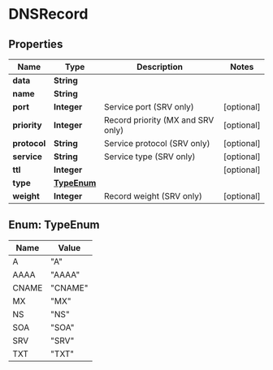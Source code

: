 

# DNSRecord


## Properties

| Name | Type | Description | Notes |
|------------ | ------------- | ------------- | -------------|
|**data** | **String** |  |  |
|**name** | **String** |  |  |
|**port** | **Integer** | Service port (SRV only) |  [optional] |
|**priority** | **Integer** | Record priority (MX and SRV only) |  [optional] |
|**protocol** | **String** | Service protocol (SRV only) |  [optional] |
|**service** | **String** | Service type (SRV only) |  [optional] |
|**ttl** | **Integer** |  |  [optional] |
|**type** | [**TypeEnum**](#TypeEnum) |  |  |
|**weight** | **Integer** | Record weight (SRV only) |  [optional] |



## Enum: TypeEnum

| Name | Value |
|---- | -----|
| A | &quot;A&quot; |
| AAAA | &quot;AAAA&quot; |
| CNAME | &quot;CNAME&quot; |
| MX | &quot;MX&quot; |
| NS | &quot;NS&quot; |
| SOA | &quot;SOA&quot; |
| SRV | &quot;SRV&quot; |
| TXT | &quot;TXT&quot; |



